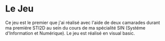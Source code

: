 # Le Jeu
Ce jeu est le premier que j'ai réalisé avec l'aide de deux camarades durant ma premiére STI2D au sein du cours de ma spécialité SIN (Systéme d'Information et Numérique). Le jeu est réalisé en visual basic.


